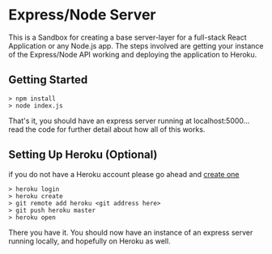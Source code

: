# Express/Node Server
This is a Sandbox for creating a base server-layer for a full-stack React Application or any Node.js app. The steps involved are getting your instance of the Express/Node API working and deploying the application to Heroku.

## Getting Started
```
> npm install
> node index.js
```
That's it, you should have an express server running at localhost:5000... read the code for further detail about how all of this works.
## Setting Up Heroku (Optional)
if you do not have a Heroku account please go ahead and [create one](https://www.heroku.com/)
```
> heroku login
> heroku create
> git remote add heroku <git address here>
> git push heroku master
> heroku open
```
There you have it. You should now have an instance of an express server running locally, and hopefully on Heroku as well.
